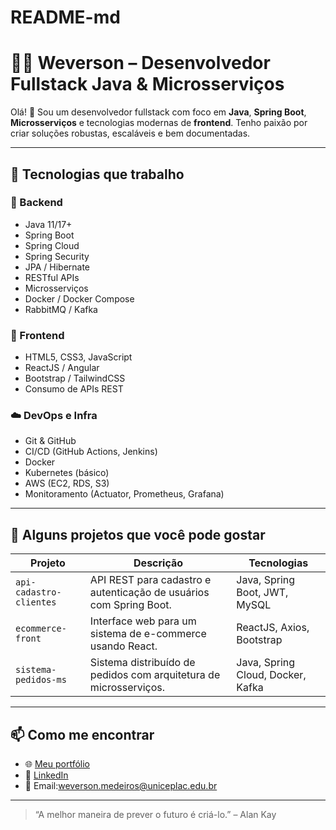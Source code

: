 # README-md


# 👨‍💻 Weverson – Desenvolvedor Fullstack Java & Microsserviços

Olá! 👋 Sou um desenvolvedor fullstack com foco em **Java**, **Spring Boot**, **Microsserviços** e tecnologias modernas de **frontend**. Tenho paixão por criar soluções robustas, escaláveis e bem documentadas.

---

## 🚀 Tecnologias que trabalho

### 🔧 Backend
- Java 11/17+
- Spring Boot
- Spring Cloud
- Spring Security
- JPA / Hibernate
- RESTful APIs
- Microsserviços
- Docker / Docker Compose
- RabbitMQ / Kafka

### 🎨 Frontend
- HTML5, CSS3, JavaScript
- ReactJS / Angular
- Bootstrap / TailwindCSS
- Consumo de APIs REST

### ☁️ DevOps e Infra
- Git & GitHub
- CI/CD (GitHub Actions, Jenkins)
- Docker
- Kubernetes (básico)
- AWS (EC2, RDS, S3)
- Monitoramento (Actuator, Prometheus, Grafana)

---

## 📂 Alguns projetos que você pode gostar

| Projeto | Descrição | Tecnologias |
|--------|-----------|-------------|
| `api-cadastro-clientes` | API REST para cadastro e autenticação de usuários com Spring Boot. | Java, Spring Boot, JWT, MySQL |
| `ecommerce-front` | Interface web para um sistema de e-commerce usando React. | ReactJS, Axios, Bootstrap |
| `sistema-pedidos-ms` | Sistema distribuído de pedidos com arquitetura de microsserviços. | Java, Spring Cloud, Docker, Kafka |

---

## 📫 Como me encontrar

- 🌐 [Meu portfólio](https://seu-site.com)
- 💼 [LinkedIn](https://www.linkedin.com/feed/?trk=guest_homepage-basic_nav-header-signin)
- 📧 Email:weverson.medeiros@uniceplac.edu.br

---

> “A melhor maneira de prever o futuro é criá-lo.” – Alan Kay
